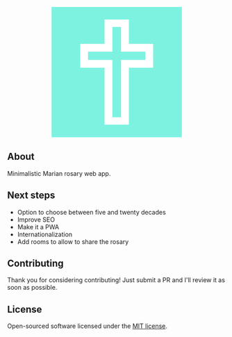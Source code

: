 <p align="center">
    <a href="http://tercovirtual.gabriel2m.com" target="_blank">
        <img src="https://github.com/gabriel2m/rosary/blob/master/resources/images/og-image.png?raw=true" width="300" alt="Logo">
    </a>
</p>

## About

Minimalistic Marian rosary web app.

## Next steps

- Option to choose between five and twenty decades
- Improve SEO
- Make it a PWA
- Internationalization
- Add rooms to allow to share the rosary

## Contributing

Thank you for considering contributing! Just submit a PR and I'll review it as soon as possible.

## License

Open-sourced software licensed under the [MIT license](https://opensource.org/licenses/MIT).
